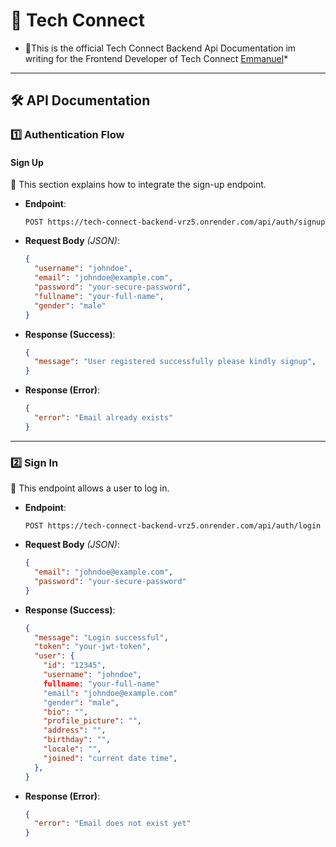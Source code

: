 # 🚀 Tech Connect

* 📌This is the official Tech Connect Backend Api Documentation im writing for the  Frontend Developer of Tech Connect [Emmanuel](https://github.com/emess2g)*
---

## 🛠 API Documentation  

### 1️⃣ Authentication Flow  

#### **Sign Up**  
📌 This section explains how to integrate the sign-up endpoint.  

- **Endpoint**:  
  ```http
  POST https://tech-connect-backend-vrz5.onrender.com/api/auth/signup
  ```

- **Request Body** *(JSON)*:  
  ```json
  {
    "username": "johndoe",
    "email": "johndoe@example.com",
    "password": "your-secure-password",
    "fullname": "your-full-name",
    "gender": "male"
  }
  ```

- **Response (Success)**:  
  ```json
  {
    "message": "User registered successfully please kindly signup",
  }
  ```

- **Response (Error)**:  
  ```json
  {
    "error": "Email already exists"
  }
  ```

---

### 2️⃣ Sign In  
📌 This endpoint allows a user to log in.  

- **Endpoint**:  
  ```http
  POST https://tech-connect-backend-vrz5.onrender.com/api/auth/login
  ```

- **Request Body** *(JSON)*:  
  ```json
  {
    "email": "johndoe@example.com",
    "password": "your-secure-password"
  }
  ```

- **Response (Success)**:  
  ```json
  {
    "message": "Login successful",
    "token": "your-jwt-token",
    "user": {
      "id": "12345",
      "username": "johndoe",
      fullname: "your-full-name"
      "email": "johndoe@example.com"
      "gender": "male",
      "bio": "",
      "profile_picture": "",
      "address": "",
      "birthday": "",
      "locale": "",
      "joined": "current date time",
    },
  }
  ```
- **Response (Error)**:  
  ```json
  {
    "error": "Email does not exist yet"
  }
  ```


